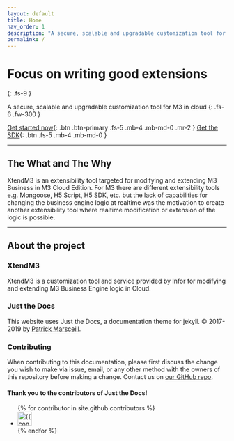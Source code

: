 ```yaml
---
layout: default
title: Home
nav_order: 1
description: "A secure, scalable and upgradable customization tool for M3 in cloud"
permalink: /
---
```


# Focus on writing good extensions
{: .fs-9 }

A secure, scalable and upgradable customization tool for M3 in cloud
{: .fs-6 .fw-300 }

[Get started now](/docs/getting-started/getting-started.md){: .btn .btn-primary .fs-5 .mb-4 .mb-md-0 .mr-2 } [Get the SDK](https://github.com/infor-cloud/xtendm3-sdk-java){: .btn .fs-5 .mb-4 .mb-md-0 }

---

## The What and The Why
XtendM3 is an extensibility tool targeted for modifying and extending M3 Business in M3 Cloud Edition. For M3 there are 
different extensibility tools e.g. Mongoose, H5 Script, H5 SDK, etc. but the lack of capabilities for changing the 
business engine logic at realtime was the motivation to create another extensibility tool where realtime modification or 
extension of the logic is possible.

---

## About the project

### XtendM3 
XtendM3 is a customization tool and service provided by Infor for modifying and extending M3 Business Engine logic in Cloud.


### Just the Docs
This website uses Just the Docs, a documentation theme for jekyll. &copy; 2017-2019 by [Patrick Marsceill](http://patrickmarsceill.com).

### Contributing

When contributing to this documentation, please first discuss the change you wish to make via issue,
email, or any other method with the owners of this repository before making a change. Contact us on [our GitHub repo](https://github.com/infor-cloud/xtendm3/issues).

#### Thank you to the contributors of Just the Docs!

<ul class="list-style-none">
{% for contributor in site.github.contributors %}
  <li class="d-inline-block mr-1">
     <a href="{{ contributor.html_url }}"><img src="{{ contributor.avatar_url }}" width="32" height="32" alt="{{ contributor.login }}"/></a>
  </li>
{% endfor %}
</ul>
